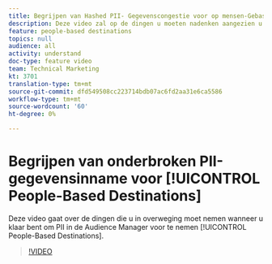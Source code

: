 ```yaml
---
title: Begrijpen van Hashed PII- Gegevenscongestie voor op mensen-Gebaseerde Doelen
description: Deze video zal op de dingen u moeten nadenken aangezien u bereid bent om PII in Audience Manager voor Op mensen-Gebaseerde Doelen in te voeren.
feature: people-based destinations
topics: null
audience: all
activity: understand
doc-type: feature video
team: Technical Marketing
kt: 3701
translation-type: tm+mt
source-git-commit: dfd549508cc223714bdb07ac6fd2aa31e6ca5586
workflow-type: tm+mt
source-wordcount: '60'
ht-degree: 0%

---
```



# Begrijpen van onderbroken PII-gegevensinname voor [!UICONTROL People-Based Destinations]

Deze video gaat over de dingen die u in overweging moet nemen wanneer u klaar bent om PII in de Audience Manager voor te nemen [!UICONTROL People-Based Destinations].

>[!VIDEO](https://video.tv.adobe.com/v/29003/?quality=12)
